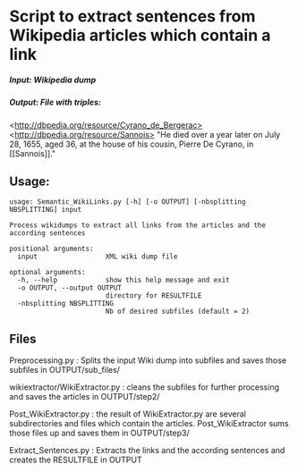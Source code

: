 # Script to extract sentences from Wikipedia articles which contain a link

##### Input: Wikipedia dump 
##### Output: File with triples: 
\<http://dbpedia.org/resource/Cyrano_de_Bergerac> \<http://dbpedia.org/resource/Sannois> "He died over a year later on July 28, 1655, aged 36, at the house of his cousin, Pierre De Cyrano, in [[Sannois]]."

## Usage:
    usage: Semantic_WikiLinks.py [-h] [-o OUTPUT] [-nbsplitting NBSPLITTING] input

    Process wikidumps to extract all links from the articles and the according sentences

    positional arguments:
      input                 XML wiki dump file

    optional arguments:
      -h, --help            show this help message and exit
      -o OUTPUT, --output OUTPUT
                            directory for RESULTFILE
      -nbsplitting NBSPLITTING
                            Nb of desired subfiles (default = 2)
## Files
Preprocessing.py : Splits the input Wiki dump into subfiles and saves those subfiles in OUTPUT/sub_files/

wikiextractor/WikiExtractor.py : cleans the subfiles for further processing and saves the articles in OUTPUT/step2/

Post_WikiExtractor.py : the result of WikiExtractor.py are several subdirectories and files which contain the articles. Post_WikiExtractor sums those files up and saves them in OUTPUT/step3/

Extract_Sentences.py : Extracts the links and the according sentences and creates the RESULTFILE in OUTPUT 